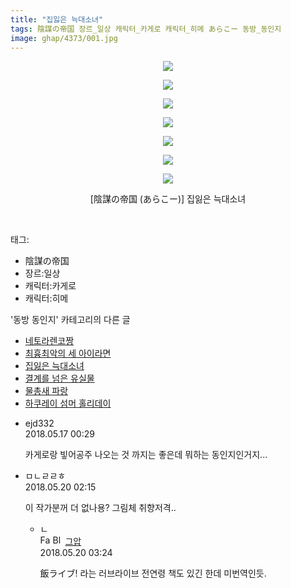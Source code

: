 ```yaml
---
title: "집잃은 늑대소녀"
tags: 陰謀の帝国 장르_일상 캐릭터_카게로 캐릭터_히메 あらこー 동방_동인지
image: ghap/4373/001.jpg
---
```

<div class="article">
<p style="text-align: center; clear: none; float: none;"><img src="{{ site.nasurl }}/ghap/4373/001.jpg"/></p>
<p style="text-align: center; clear: none; float: none;"><img src="{{ site.nasurl }}/ghap/4373/002.jpg"/></p>
<p style="text-align: center; clear: none; float: none;"><img src="{{ site.nasurl }}/ghap/4373/003.jpg"/></p>
<p style="text-align: center; clear: none; float: none;"><img src="{{ site.nasurl }}/ghap/4373/004.jpg"/></p>
<p style="text-align: center; clear: none; float: none;"><img src="{{ site.nasurl }}/ghap/4373/005.jpg"/></p>
<p style="text-align: center; clear: none; float: none;"><img src="{{ site.nasurl }}/ghap/4373/006.jpg"/></p>
<p style="text-align: center; clear: none; float: none;"><img src="{{ site.nasurl }}/ghap/4373/007.jpg"/></p>
<p style="text-align: center; clear: none; float: none;">[陰謀の帝国 (あらこー)] 집잃은 늑대소녀</p>
<p><br/></p>
</div><div class="tagTrail">
<p>태그: </p>
<ul>
<li>陰謀の帝国</li>
<li>장르:일상</li>
<li>캐릭터:카게로</li>
<li>캐릭터:히메</li>
</ul>
</div><div class="another">
<p>'동방 동인지' 카테고리의 다른 글</p>
<ul>
<li><a href="/2018-05-21-ghap_4379">네토라렌코짱</a></li>
<li><a href="/2018-05-14-ghap_4376">최흉최악의 세 아이라면</a></li>
<li><a href="/2018-05-13-ghap_4373">집잃은 늑대소녀</a></li>
<li><a href="/2018-05-13-ghap_4370">결계를 넘은 유실물</a></li>
<li><a href="/2018-05-12-ghap_4364">물총새 파랑</a></li>
<li><a href="/2018-05-09-ghap_4354">하쿠레이 섬머 홀리데이</a></li>
</ul>
</div><div class="cb_module cb_fluid">
<div class="cb_wrt cb_profile">
<div class="comment">
<ul>
<li class="cb_thumb_off" id="comment15257482">
<div class="cb_comment_area">
<div class="cb_info_area">
<div class="cb_section">
<span class="cb_nick_name">ejd332</span>
</div>
<div class="cb_section">
<span class="cb_date">2018.05.17 00:29 </span>
</div>
</div>
<div class="cb_dsc_comment">
<p class="cb_dsc">
											카게로랑 빟어공주 나오는 것 까지는 좋은데 뭐하는 동인지인거지...
										</p>
</div>
</div></li>
<li class="cb_thumb_off" id="comment15258903">
<div class="cb_comment_area">
<div class="cb_info_area">
<div class="cb_section">
<span class="cb_nick_name">ㅁㄴㄹㄹㅎ</span>
</div>
<div class="cb_section">
<span class="cb_date">2018.05.20 02:15 </span>
</div>
</div>
<div class="cb_dsc_comment">
<p class="cb_dsc">
											이 작가분꺼 더 없나용? 그림체 취향저격..
										</p>
</div>
<ul>
<li class="cb_thumb_off" id="comment15258915">
<span class="cb_bu_subnode">ㄴ</span>
<div class="cb_comment_area">
<div class="cb_info_area">
<div class="cb_section">
<span class="cb_nick_name"><img alt="Favicon of https://ghaptouhou.tistory.com" height="16" onerror="this.onerror=null;this.parentNode.removeChild(this)" src="https://ghaptouhou.tistory.com/favicon.ico" width="16"/> <img alt="BlogIcon" height="16" onerror="this.parentNode.removeChild(this)" src="https://ghaptouhou.tistory.com/index.gif" width="16"/> <a href="https://ghaptouhou.tistory.com" onclick="return openLinkInNewWindow(this)"> 그압</a><span class="tistoryProfileLayerTrigger" onclick='TistoryProfile.show(event, this, {"title":"\uc800\uae30 \uc774\uac70 \ub098\uc911\uc5d0 \uc218\uc815 \uac00\ub2a5\ud558\ub098\uc694","url":"https:\/\/ghap.tistory.com","nickname":"\uadf8\uc555","items":[]}); return false;'></span></span>
</div>
<div class="cb_section">
<span class="cb_date">2018.05.20 03:24 </span>
</div>
</div>
<div class="cb_dsc_comment">
<p class="cb_dsc">
																飯ライブ! 라는 러브라이브 전연령 책도 있긴 한데 미번역인듯. 
															</p>
</div>
</div>
</li>
</ul>
</div></li>
</ul>
</div>
</div><!-- commentList close -->
</div>